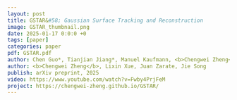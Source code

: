 ```yaml
---
layout: post
title: GSTAR&#58; Gaussian Surface Tracking and Reconstruction
image: GSTAR_thumbnail.png
date: 2025-01-17 0:0:0 +0
tags: [paper]
categories: paper
pdf: GSTAR.pdf
author: Chen Guo*, Tianjian Jiang*, Manuel Kaufmann, <b>Chengwei Zheng</b>, Julien Valentin, Jie Song, Otmar Hilliges
author: <b>Chengwei Zheng</b>, Lixin Xue, Juan Zarate, Jie Song
publish: arXiv preprint, 2025
video: https://www.youtube.com/watch?v=Fwby4PrjFeM
project: https://chengwei-zheng.github.io/GSTAR/
---
```


